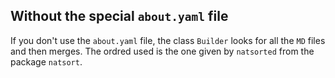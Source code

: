 Without the special `about.yaml` file
-------------------------------------

If you don't use the `about.yaml` file, the class `Builder` looks for all the `MD` files and then merges. The ordred used is the one given by `natsorted` from the package `natsort`.
